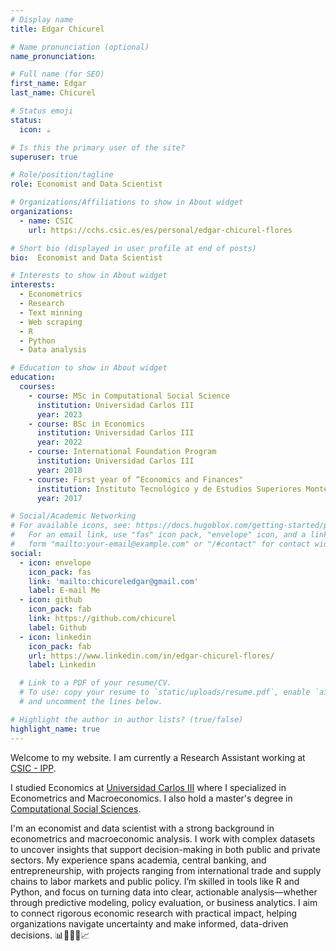 ```yaml
---
# Display name
title: Edgar Chicurel

# Name pronunciation (optional)
name_pronunciation: 

# Full name (for SEO)
first_name: Edgar
last_name: Chicurel

# Status emoji
status:
  icon: ☕️

# Is this the primary user of the site?
superuser: true

# Role/position/tagline
role: Economist and Data Scientist 

# Organizations/Affiliations to show in About widget
organizations:
  - name: CSIC
    url: https://cchs.csic.es/es/personal/edgar-chicurel-flores

# Short bio (displayed in user profile at end of posts)
bio:  Economist and Data Scientist

# Interests to show in About widget
interests:
  - Econometrics
  - Research
  - Text minning
  - Web scraping
  - R
  - Python
  - Data analysis

# Education to show in About widget
education:
  courses:
    - course: MSc in Computational Social Science
      institution: Universidad Carlos III
      year: 2023
    - course: BSc in Economics
      institution: Universidad Carlos III 
      year: 2022
    - course: International Foundation Program
      institution: Universidad Carlos III
      year: 2018
    - course: First year of “Economics and Finances"
      institution: Instituto Tecnológico y de Estudios Superiores Monterrey – Mexico City
      year: 2017

# Social/Academic Networking
# For available icons, see: https://docs.hugoblox.com/getting-started/page-builder/#icons
#   For an email link, use "fas" icon pack, "envelope" icon, and a link in the
#   form "mailto:your-email@example.com" or "/#contact" for contact widget.
social:
  - icon: envelope
    icon_pack: fas
    link: 'mailto:chicureledgar@gmail.com'
    label: E-mail Me
  - icon: github
    icon_pack: fab
    link: https://github.com/chicurel
    label: Github
  - icon: linkedin
    icon_pack: fab
    url: https://www.linkedin.com/in/edgar-chicurel-flores/
    label: Linkedin

  # Link to a PDF of your resume/CV.
  # To use: copy your resume to `static/uploads/resume.pdf`, enable `ai` icons in `params.yaml`,
  # and uncomment the lines below.

# Highlight the author in author lists? (true/false)
highlight_name: true
---
```


Welcome to my website. I am currently a Research Assistant working at [CSIC - IPP](https://www.ipp.csic.es/). 

I studied Economics at [Universidad Carlos III](https://www.uc3m.es/bachelor-degree/economics?d=Desktop) where I specialized in Econometrics and Macroeconomics. I also hold a master's degree in [Computational Social Sciences](https://www.uc3m.es/master/computational-social-science).

I'm an economist and data scientist with a strong background in econometrics and macroeconomic analysis. I work with complex datasets to uncover insights that support decision-making in both public and private sectors. My experience spans academia, central banking, and entrepreneurship, with projects ranging from international trade and supply chains to labor markets and public policy. I’m skilled in tools like R and Python, and focus on turning data into clear, actionable analysis—whether through predictive modeling, policy evaluation, or business analytics. I aim to connect rigorous economic research with practical impact, helping organizations navigate uncertainty and make informed, data-driven decisions. 📊👨🏻‍💻📈

